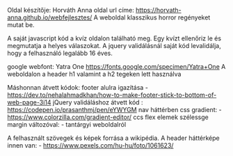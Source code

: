 Oldal készítője: Horváth Anna
oldal url címe: https://horvath-anna.github.io/webfejlesztes/
A weboldal klasszikus horror regényeket mutat be.

A saját javascript kód a kvíz oldalon található meg. Egy kvízt ellenőriz le és megmutatja a helyes válaszokat.
A jquery validálásnál saját kód levalidálja, hogy a felhasználó legalább 16 éves.

google webfont: Yatra One https://fonts.google.com/specimen/Yatra+One
A weboldalon a header h1 valamint a h2 tegeken lett használva

Máshonnan átvett kódok: 
footer alulra igazítása - https://dev.to/nehalahmadkhan/how-to-make-footer-stick-to-bottom-of-web-page-3i14
jQuery validáláshoz átvett kód : https://codepen.io/prasanthmj/pen/eYWYGM
nav háttérben css gradient: - https://www.colorzilla.com/gradient-editor/
ccs flex elemek szélessge margin változóval: - tantárgyi weboldalról

A felhasznált szövegek és képek forrása a wikipédia.
A header háttérképe innen van: - https://www.pexels.com/hu-hu/foto/1061623/
